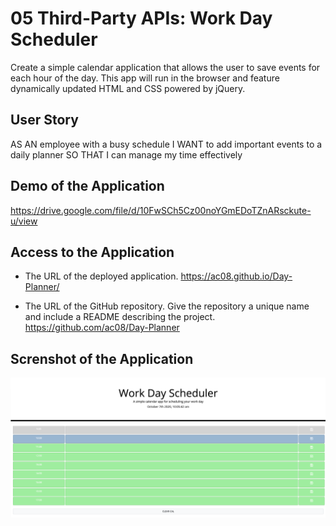# 05 Third-Party APIs: Work Day Scheduler

Create a simple calendar application that allows the user to save events for each hour of the day. This app will run in the browser and feature dynamically updated HTML and CSS powered by jQuery.

## User Story

AS AN employee with a busy schedule
I WANT to add important events to a daily planner
SO THAT I can manage my time effectively

## Demo of the Application

https://drive.google.com/file/d/10FwSCh5Cz00noYGmEDoTZnARsckute-u/view

## Access to the Application

* The URL of the deployed application.
https://ac08.github.io/Day-Planner/

* The URL of the GitHub repository. Give the repository a unique name and include a README describing the project.
https://github.com/ac08/Day-Planner

## Screnshot of the Application

<!-- Day Planner -->
<img src="assets/imgs/DayPlanner.png" alt="day planner">